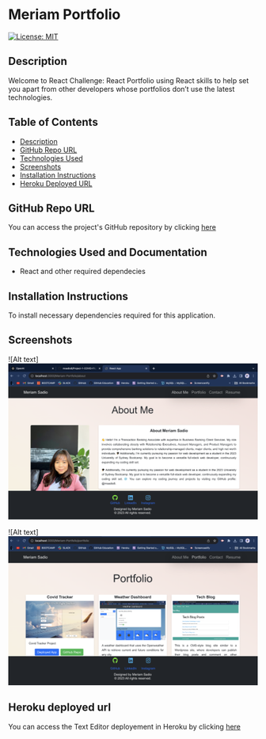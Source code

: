 # Meriam Portfolio

[![License: MIT](https://img.shields.io/badge/License-MIT-yellow.svg)](https://opensource.org/licenses/MIT)

## Description

Welcome to React Challenge: React Portfolio using  React skills to help set you apart from other developers whose portfolios don’t use the latest technologies.


## Table of Contents
* [Description](#description)
* [GitHub Repo URL](#github-repo-url)
* [Technologies Used ](#technologies-used)
* [Screenshots](#screenshots)
* [Installation Instructions](#installation-instructions)
* [Heroku Deployed URL](#heroku-deployed-url)

## GitHub Repo URL

You can access the project's GitHub repository by clicking [here](https://github.com/msadio8/Meriam-Portfolio)

## Technologies Used and Documentation

* React and other required dependecies


## Installation Instructions 

To install necessary dependencies required for this application.

## Screenshots

![Alt text]![Alt text](<images/Screenshot 2023-10-08 at 1.21.32 am.png>)

![Alt text]![Alt text](<images/Screenshot 2023-10-08 at 1.21.42 am.png>)



## Heroku deployed url

You can access the Text Editor deployement in Heroku  by clicking [here]()

